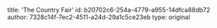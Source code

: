title: 'The Country Fair'
id: b20702c6-254a-4779-a955-14dfca88db72
author: 7328c14f-7ec2-4511-a24d-29a1c5ce23eb
type: original
